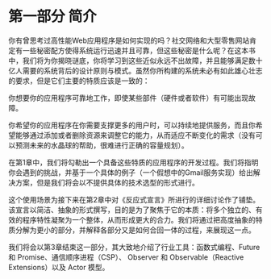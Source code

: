 # 第一部分 简介

你有曾思考过高性能Web应用程序是如何实现的吗？社交网络和大型零售网站肯定有一些秘密配方使得系统运行迅速并且可靠，但这些秘密是什么呢？在这本书中，我们将为你揭晓谜底，你将学习到这些近似永远不出故障，并且能够满足数十亿人需要的系统背后的设计原则与模式。虽然你所构建的系统未必有如此雄心壮志的要求，但是它们主要的特质应该是一致的：

你想要你的应用程序可靠地工作，即使某些部件（硬件或者软件）有可能出现故障。

你希望你的应用程序在你需要支撑更多的用户时，可以持续地提供服务，而且你希望能够通过添加或者删除资源来调整它的能力，从而适应不断变化的需求（没有可以预测未来的水晶球的帮助，很难进行正确的容量规划）。

在第1章中，我们将勾勒出一个具备这些特质的应用程序的开发过程。我们将指明你会遇到的挑战，并基于一个具体的例子（一个假想中的Gmail服务实现）给出解决方案，但是我们将会以不提供具体的技术选型的形式进行。

这个使用场景为接下来在第2章中对《反应式宣言》所进行的详细讨论作了铺垫。该宣言以简洁、抽象的形式撰写，目的是为了聚焦于它的本质：将多个独立的、有效的程序特性凝聚为一个整体，从而形成更大的合力。我们将通过把高度抽象的特质分解为更小的部分，并解释各部分又是如何合回一体的过程，来展现这一点。

我们将会以第3章结束这一部分，其大致地介绍了行业工具：函数式编程、Future 和 Promise、通信顺序进程（CSP）、 Observer 和 Observable（Reactive Extensions）以及 Actor 模型。
